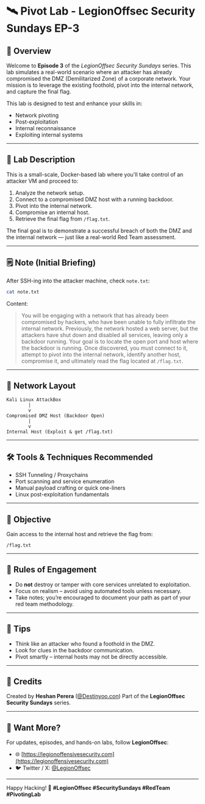 # 🛰️ Pivot Lab - LegionOffsec Security Sundays EP-3

## 📖 Overview

Welcome to **Episode 3** of the *LegionOffsec Security Sundays* series. This lab simulates a real-world scenario where an attacker has already compromised the DMZ (Demilitarized Zone) of a corporate network. Your mission is to leverage the existing foothold, pivot into the internal network, and capture the final flag.

This lab is designed to test and enhance your skills in:

* Network pivoting
* Post-exploitation
* Internal reconnaissance
* Exploiting internal systems

---

## 🧪 Lab Description

This is a small-scale, Docker-based lab where you'll take control of an attacker VM and proceed to:

1. Analyze the network setup.
2. Connect to a compromised DMZ host with a running backdoor.
3. Pivot into the internal network.
4. Compromise an internal host.
5. Retrieve the final flag from `/flag.txt`.

The final goal is to demonstrate a successful breach of both the DMZ and the internal network — just like a real-world Red Team assessment.

---

## 🗒️ Note (Initial Briefing)

After SSH-ing into the attacker machine, check `note.txt`:

```bash
cat note.txt
```

Content:

> You will be engaging with a network that has already been compromised by hackers, who have been unable to fully infiltrate the internal network. Previously, the network hosted a web server, but the attackers have shut down and disabled all services, leaving only a backdoor running. Your goal is to locate the open port and host where the backdoor is running. Once discovered, you must connect to it, attempt to pivot into the internal network, identify another host, compromise it, and ultimately read the flag located at `/flag.txt`.

---

## 🧩 Network Layout

```
Kali Linux AttackBox
        |
        v
Compromised DMZ Host (Backdoor Open)
        |
        v
Internal Host (Exploit & get /flag.txt)
```

---

## 🛠️ Tools & Techniques Recommended

* SSH Tunneling / Proxychains
* Port scanning and service enumeration
* Manual payload crafting or quick one-liners
* Linux post-exploitation fundamentals

---

## 🎯 Objective

Gain access to the internal host and retrieve the flag from:

```
/flag.txt
```

---

## 🚨 Rules of Engagement

* Do **not** destroy or tamper with core services unrelated to exploitation.
* Focus on realism – avoid using automated tools unless necessary.
* Take notes; you’re encouraged to document your path as part of your red team methodology.

---

## 🧠 Tips

* Think like an attacker who found a foothold in the DMZ.
* Look for clues in the backdoor communication.
* Pivot smartly – internal hosts may not be directly accessible.

---

## 🙌 Credits

Created by **Heshan Perera** ([@Destinyoo.con](https://destinyoo.con))
Part of the **LegionOffsec Security Sundays** series.

---

## 📩 Want More?

For updates, episodes, and hands-on labs, follow **LegionOffsec**:

* 🌐 [https://legionoffensivesecurity.com](https://legionoffensivesecurity.com)
* 🐦 Twitter / X: [@LegionOffsec](https://twitter.com/LegionOffsec)

---

Happy Hacking! 🦅
**#LegionOffsec #SecuritySundays #RedTeam #PivotingLab**
